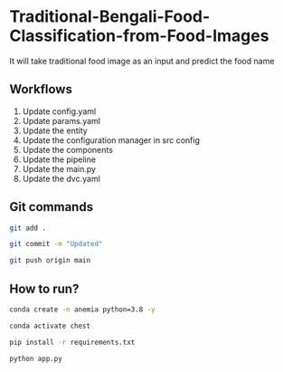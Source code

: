 # Traditional-Bengali-Food-Classification-from-Food-Images
It will take traditional food image as an input and predict the food name

## Workflows

1. Update config.yaml
2. Update params.yaml
3. Update the entity
4. Update the configuration manager in src config
5. Update the components
6. Update the pipeline 
7. Update the main.py
8. Update the dvc.yaml 



## Git commands

```bash
git add .

git commit -m "Updated"

git push origin main
```

## How to run?

```bash
conda create -n anemia python=3.8 -y
```

```bash
conda activate chest
```

```bash
pip install -r requirements.txt
```

```bash
python app.py
```
